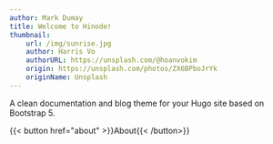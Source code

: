 ```yaml
---
author: Mark Dumay
title: Welcome to Hinode!
thumbnail:
    url: /img/sunrise.jpg
    author: Harris Vo
    authorURL: https://unsplash.com/@hoanvokim
    origin: https://unsplash.com/photos/ZX6BPboJrYk
    originName: Unsplash
---
```


A clean documentation and blog theme for your Hugo site based on Bootstrap 5.

{{< button href="about" >}}About{{< /button>}}
